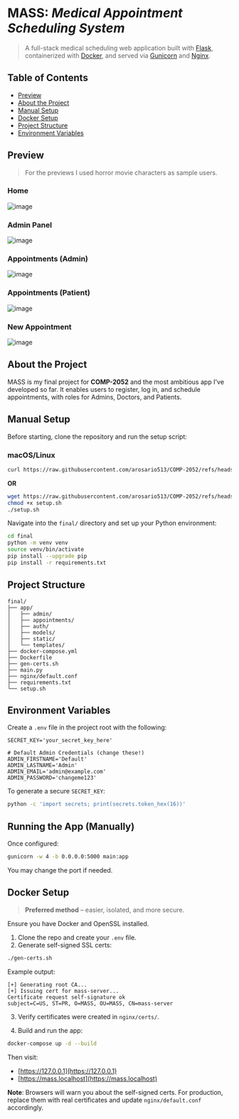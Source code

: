 # **MASS**: _Medical Appointment Scheduling System_

> A full-stack medical scheduling web application built with [Flask](https://flask.palletsprojects.com/en/stable/), containerized with [Docker](https://www.docker.com/), and served via [Gunicorn](https://gunicorn.org/) and [Nginx](https://nginx.org/en/).

## Table of Contents
- [Preview](#preview)
- [About the Project](#about-the-project)
- [Manual Setup](#manual-setup)
- [Docker Setup](#docker-setup)
- [Project Structure](#project-structure)
- [Environment Variables](#environment-variables)

## Preview
> For the previews I used horror movie characters as sample users.

### Home
![image](https://github.com/user-attachments/assets/a3d7ae71-91aa-4a65-a310-f9f66c68f8be)
### Admin Panel
![image](https://github.com/user-attachments/assets/0c4e1215-c33b-4574-8832-2e6f899a062d)
### Appointments (Admin)
![image](https://github.com/user-attachments/assets/5b9dc803-9996-4d64-b7f7-b4147099bd19)
### Appointments (Patient)
![image](https://github.com/user-attachments/assets/9c512f22-c7b5-4175-8831-cce08723da5a)
### New Appointment
![image](https://github.com/user-attachments/assets/42bb0c84-5b1b-4fea-9a8d-14bcf38eef79)

## About the Project

MASS is my final project for **COMP-2052** and the most ambitious app I've developed so far. It enables users to register, log in, and schedule appointments, with roles for Admins, Doctors, and Patients.

## Manual Setup

Before starting, clone the repository and run the setup script:

### macOS/Linux

```bash
curl https://raw.githubusercontent.com/arosario513/COMP-2052/refs/heads/main/work/final/setup.sh | sh
```

**OR**

```bash
wget https://raw.githubusercontent.com/arosario513/COMP-2052/refs/heads/main/work/final/setup.sh
chmod +x setup.sh
./setup.sh
```

Navigate into the `final/` directory and set up your Python environment:

```bash
cd final
python -m venv venv
source venv/bin/activate
pip install --upgrade pip
pip install -r requirements.txt
```

## Project Structure

```
final/
├── app/
│   ├── admin/
│   ├── appointments/
│   ├── auth/
│   ├── models/
│   ├── static/
│   └── templates/
├── docker-compose.yml
├── Dockerfile
├── gen-certs.sh
├── main.py
├── nginx/default.conf
├── requirements.txt
└── setup.sh
```

## Environment Variables

Create a `.env` file in the project root with the following:

```env
SECRET_KEY='your_secret_key_here'

# Default Admin Credentials (change these!)
ADMIN_FIRSTNAME='Default'
ADMIN_LASTNAME='Admin'
ADMIN_EMAIL='admin@example.com'
ADMIN_PASSWORD='changeme123'
```

To generate a secure `SECRET_KEY`:

```bash
python -c 'import secrets; print(secrets.token_hex(16))'
```

## Running the App (Manually)

Once configured:

```bash
gunicorn -w 4 -b 0.0.0.0:5000 main:app
```

You may change the port if needed.

## Docker Setup

> **Preferred method** – easier, isolated, and more secure.

Ensure you have Docker and OpenSSL installed.

1. Clone the repo and create your `.env` file.
2. Generate self-signed SSL certs:

```bash
./gen-certs.sh
```

Example output:

```
[+] Generating root CA...
[+] Issuing cert for mass-server...
Certificate request self-signature ok
subject=C=US, ST=PR, O=MASS, OU=MASS, CN=mass-server
```

3. Verify certificates were created in `nginx/certs/`.

4. Build and run the app:

```bash
docker-compose up -d --build
```

Then visit:

- [https://127.0.0.1](https://127.0.0.1)
- [https://mass.localhost](https://mass.localhost)

**Note**: Browsers will warn you about the self-signed certs. For production, replace them with real certificates and update `nginx/default.conf` accordingly.
